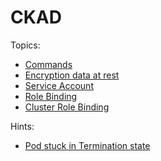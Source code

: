 
# CKAD

Topics:

- [Commands](docs/commands.md)
- [Encryption data at rest](docs/Encription_data_at_rest.md)
- [Service Account](docs/service_account.md)
- [Role Binding](docs/role_binding.md)
- [Cluster Role Binding](docs/cluster_role_binding.md)

Hints:
- [Pod stuck in Termination state](docs/Pod_stuck_in_termination_state.md)